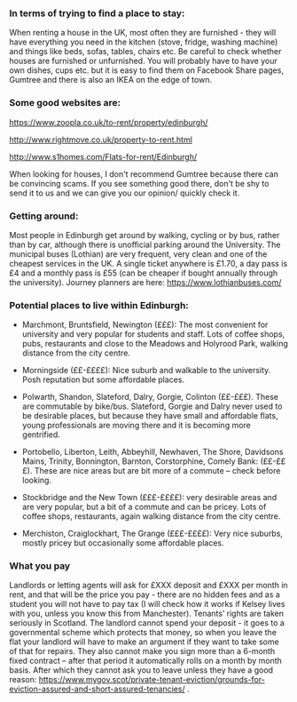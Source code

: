 ### In terms of trying to find a place to stay:

When renting a house in the UK, most often they are furnished - they will have everything you need in the kitchen (stove, fridge, washing machine) and things like beds, sofas, tables, chairs etc. Be careful to check whether houses are furnished or unfurnished. You will probably have to have your own dishes, cups etc. but it is easy to find them on Facebook Share pages, Gumtree and there is also an IKEA on the edge of town.

### Some good websites are:

https://www.zoopla.co.uk/to-rent/property/edinburgh/

http://www.rightmove.co.uk/property-to-rent.html

http://www.s1homes.com/Flats-for-rent/Edinburgh/

When looking for houses, I don't recommend Gumtree because there can be convincing scams. If you see something good there, don't be shy to send it to us and we can give you our opinion/ quickly check it.

### Getting around:

Most people in Edinburgh get around by walking, cycling or by bus, rather than by car, although there is unofficial parking around the University. The municipal buses (Lothian) are very frequent, very clean and one of the cheapest services in the UK. A single ticket anywhere is £1.70, a day pass is £4 and a monthly pass is £55 (can be cheaper if bought annually through the university). Journey planners are here: https://www.lothianbuses.com/

### Potential places to live within Edinburgh:

* Marchmont, Bruntsfield, Newington (£££): The most convenient for university and very popular for students and staff. Lots of coffee shops, pubs, restaurants and close to the Meadows and Holyrood Park, walking distance from the city centre.

* Morningside (££-££££): Nice suburb and walkable to the university. Posh reputation but some affordable places.

* Polwarth, Shandon, Slateford, Dalry, Gorgie, Colinton (££-£££). These are commutable by bike/bus. Slateford, Gorgie and Dalry never used to be desirable places, but because they have small and affordable flats, young professionals are moving there and it is becoming more gentrified.

* Portobello, Liberton, Leith, Abbeyhill, Newhaven, The Shore, Davidsons Mains, Trinity, Bonnington, Barnton, Corstorphine, Comely Bank: (££-£££). These are nice areas but are bit more of a commute – check before looking.

* Stockbridge and the New Town (£££-££££): very desirable areas and are very popular, but a bit of a commute and can be pricey. Lots of coffee shops, restaurants, again walking distance from the city centre.

* Merchiston, Craiglockhart, The Grange (£££-££££): Very nice suburbs, mostly pricey but occasionally some affordable places.


### What you pay

Landlords or letting agents will ask for £XXX deposit and £XXX per month in rent, and that will be the price you pay - there are no hidden fees and as a student you will not have to pay tax (I will check how it works if Kelsey lives with you, unless you know this from Manchester). Tenants’ rights are taken seriously in Scotland. The landlord cannot spend your deposit - it goes to a governmental scheme which protects that money, so when you leave the flat your landlord will have to make an argument if they want to take some of that for repairs. They also cannot make you sign more than a 6-month fixed contract – after that period it automatically rolls on a month by month basis. After which they cannot ask you to leave unless they have a good reason: https://www.mygov.scot/private-tenant-eviction/grounds-for-eviction-assured-and-short-assured-tenancies/ .
